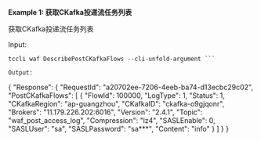 **Example 1: 获取CKafka投递流任务列表**

获取CKafka投递流任务列表

Input: 

```
tccli waf DescribePostCKafkaFlows --cli-unfold-argument ```

Output: 
```
{
    "Response": {
        "RequestId": "a20702ee-7206-4eeb-ba74-d13ecbc29c02",
        "PostCKafkaFlows": [
            {
                "FlowId": 100000,
                "LogType": 1,
                "Status": 1,
                "CKafkaRegion": "ap-guangzhou",
                "CKafkaID": "ckafka-o9gjqonr",
                "Brokers": "11.179.226.202:6016",
                "Version": "2.4.1",
                "Topic": "waf_post_access_log",
                "Compression": "lz4",
                "SASLEnable": 0,
                "SASLUser": "sa",
                "SASLPassword": "sa***",
                "Content": "info"
            }
        ]
    }
}
```

